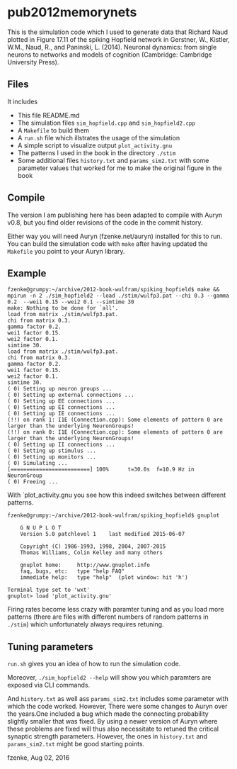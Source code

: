 # pub2012memorynets

This is the simulation code which I used to generate data that Richard Naud
plotted in Figure 17.11 of the spiking Hopfield network in Gerstner, W.,
Kistler, W.M., Naud, R., and Paninski, L. (2014). Neuronal dynamics: from
single neurons to networks and models of cognition (Cambridge: Cambridge
University Press).

## Files

It includes
* This file README.md
* The simulation files `sim_hopfield.cpp` and `sim_hopfield2.cpp`
* A `Makefile` to build them
* A `run.sh` file which illstrates the usage of the simulation
* A simple script to visualize output `plot_activity.gnu`
* The patterns I used in the book in the directory `./stim`
* Some additional files `history.txt` and `params_sim2.txt` with some parameter values that worked for me to make the original figure in the book


## Compile

The version I am publishing here has been adapted to compile with Auryn v0.8,
but you find older revisions of the code in the commit history. 

Either way you will need Auryn (fzenke.net/auryn) installed for this to run.
You can build the simulation code with `make` after having updated the
`Makefile` you point to your Auryn library.  


## Example

```
fzenke@grumpy:~/archive/2012-book-wulfram/spiking_hopfield$ make && mpirun -n 2 ./sim_hopfield2 --load ./stim/wulfp3.pat --chi 0.3 --gamma 0.2  --wei1 0.15 --wei2 0.1 --simtime 30
make: Nothing to be done for `all'.
load from matrix ./stim/wulfp3.pat.
chi from matrix 0.3.
gamma factor 0.2.
wei1 factor 0.15.
wei2 factor 0.1.
simtime 30.
load from matrix ./stim/wulfp3.pat.
chi from matrix 0.3.
gamma factor 0.2.
wei1 factor 0.15.
wei2 factor 0.1.
simtime 30.
( 0) Setting up neuron groups ...
( 0) Setting up external connections ...
( 0) Setting up EE connections ...
( 0) Setting up EI connections ...
( 0) Setting up IE connections ...
(!!) on rank 1: I1E (Connection.cpp): Some elements of pattern 0 are larger than the underlying NeuronGroups!
(!!) on rank 0: I1E (Connection.cpp): Some elements of pattern 0 are larger than the underlying NeuronGroups!
( 0) Setting up II connections ...
( 0) Setting up stimulus ...
( 0) Setting up monitors ...
( 0) Simulating ...
[=========================] 100%      t=30.0s  f=10.9 Hz in NeuronGroup   
( 0) Freeing ...
```

With `plot_activity.gnu you see how this indeed switches between different
patterns. 
```
fzenke@grumpy:~/archive/2012-book-wulfram/spiking_hopfield$ gnuplot 

	G N U P L O T
	Version 5.0 patchlevel 1    last modified 2015-06-07 

	Copyright (C) 1986-1993, 1998, 2004, 2007-2015
	Thomas Williams, Colin Kelley and many others

	gnuplot home:     http://www.gnuplot.info
	faq, bugs, etc:   type "help FAQ"
	immediate help:   type "help"  (plot window: hit 'h')

Terminal type set to 'wxt'
gnuplot> load 'plot_activity.gnu'
```

Firing rates become less crazy with paramter tuning and as you load more
patterns (there are files with different numbers of random patterns in
``./stim``) which unfortunately always requires retuning.

## Tuning parameters

`run.sh` gives you an idea of how to run the simulation code. 

Moreover, `./sim_hopfield2 --help` will show you which paramters are exposed via CLI commands.

And `history.txt` as well ass `params_sim2.txt` includes some parameter with
which the code worked. However, There were some changes to Auryn over the
years.One included a bug which made the connecting probability slightly smaller
that was fixed. By using a newer version of Auryn where these problems are
fixed will thus also necessitate to  retuned the critical synaptic strength
parameters. However, the ones in `history.txt` and `params_sim2.txt` might be good starting points.


fzenke, Aug 02, 2016
